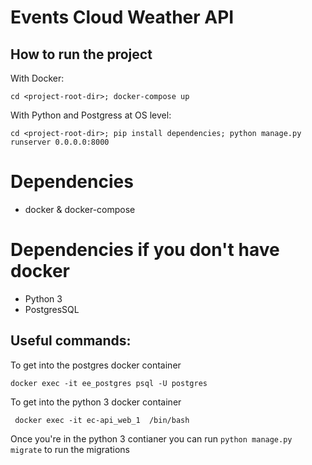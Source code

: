 # Events Cloud Weather API
## How to run the project

With Docker:
```
cd <project-root-dir>; docker-compose up
```
With Python and Postgress at OS level:
```
cd <project-root-dir>; pip install dependencies; python manage.py runserver 0.0.0.0:8000
```

# Dependencies
- docker & docker-compose

# Dependencies if you don't have docker
- Python 3
- PostgresSQL

## Useful commands:

To get into the postgres docker container
```
docker exec -it ee_postgres psql -U postgres
```

To get into the python 3 docker container
```
 docker exec -it ec-api_web_1  /bin/bash
```

Once you're in the python 3 contianer you can run `python manage.py migrate` to run the migrations

